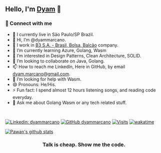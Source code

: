 ## Hello, I'm [Dyam](https://dyammarcano.github.io) 👋

### 🤝 Connect with me

- 🏡 I currently live in São Paulo/SP Brazil.
- 👋 Hi, I’m @dyammarcano.
- :office: I work in [B3 S.A. - Brasil, Bolsa, Balcão](https://www.b3.com.br) company.
- 🌱 I’m currently learning Azure, Golang, Wasm
- 👀 I’m interested in Design Patterns, Clean Architecture, SOLID.
- 💞️ I’m looking to collaborate on Java, Golang.
- 📫 How to reach me LinkedIn, Here in GitHub, by email dyam.marcano@gmail.com.
- 🤔 I’m looking for help with Wasm.
- 😄 Pronouns: He/His.
- ⚡ Fun fact: I spend almost 12 hours listening songs, and reading code everyday.
- 💬 Ask me about Golang Wasm or any tech related stuff.

<br/>

[![Linkedin: dyammarcano](https://img.shields.io/badge/-dyammarcano-blue?style=flat-square&logo=Linkedin&logoColor=white&link=https://www.linkedin.com/in/dyammarcano/)](https://www.linkedin.com/in/dyammarcano/)
[![GitHub dyammarcano](https://img.shields.io/github/followers/dyammarcano?style=flat-square)](https://github.com/dyammarcano)
[![Visits](https://komarev.com/ghpvc/?username=dyammarcano&logo=GitHub&label=github%20visits&color=336699&logoColor=white&style=flat-square)](https://github.com/dyammarcano)
[![wakatime](https://wakatime.com/badge/user/6b79da73-975a-4385-b934-6b1de042455d.svg?style=flat-square)](https://wakatime.com/@6b79da73-975a-4385-b934-6b1de042455d)

<a href="https://github.com/dyammarcano">
 <img align="center" src="https://github-readme-stats.vercel.app/api?username=dyammarcano&show_icons=true&theme=dark&line_height=27" alt="Pawan's github stats"/>
</a>

<!--START_SECTION:activity-->
<!--END_SECTION:activity-->

<div align="center">

### Talk is cheap. Show me the code.

</div>

<!--**dyammarcano/dyammarcano** is a ✨ _special_ ✨ repository because its `README.md` (this file) appears on your GitHub profile.-->
